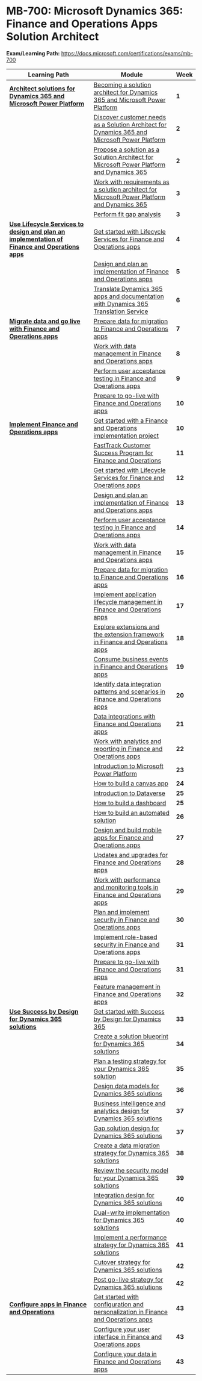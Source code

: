 # MB-700: Microsoft Dynamics 365: Finance and Operations Apps Solution Architect

**Exam/Learning Path:** https://docs.microsoft.com/certifications/exams/mb-700

| **Learning Path** | **Module** | **Week** |
|-|-|-|
|**[Architect solutions for Dynamics 365 and Microsoft Power Platform](https://docs.microsoft.com/learn/paths/become-solution-architect/)**| [Becoming a solution architect for Dynamics 365 and Microsoft Power Platform](https://docs.microsoft.com/learn/modules/becoming-solution-architect/) | **1** 
| | [Discover customer needs as a Solution Architect for Dynamics 365 and Microsoft Power Platform](https://docs.microsoft.com/learn/modules/discover-customer-needs/) | **2** 
| | [Propose a solution as a Solution Architect for Microsoft Power Platform and Dynamics 365](https://docs.microsoft.com/learn/modules/propose-solution/) | **2** 
| | [Work with requirements as a solution architect for Microsoft Power Platform and Dynamics 365](https://docs.microsoft.com/learn/modules/work-with-requirements/) | **3** 
| | [Perform fit gap analysis](https://docs.microsoft.com/learn/modules/fit-gap-analysis/) | **3** 
|**[Use Lifecycle Services to design and plan an implementation of Finance and Operations apps](https://docs.microsoft.com/learn/paths/use-lcs-design-plan-implementation-finance-operations/)**| [Get started with Lifecycle Services for Finance and Operations apps](https://docs.microsoft.com/learn/modules/get-started-lifecycle-services-finance-operations/) | **4** 
| | [Design and plan an implementation of Finance and Operations apps](https://docs.microsoft.com/learn/modules/design-plan-implementation-finance-operations/) | **5** 
| | [Translate Dynamics 365 apps and documentation with Dynamics 365 Translation Service](https://docs.microsoft.com/learn/modules/dynamics-translation-service/) | **6** 
|**[Migrate data and go live with Finance and Operations apps](https://docs.microsoft.com/learn/paths/migrate-data-go-live-finance-operations/)**| [Prepare data for migration to Finance and Operations apps](https://docs.microsoft.com/learn/modules/prepare-data-migration-finance-operations/) | **7** 
| | [Work with data management in Finance and Operations apps](https://docs.microsoft.com/learn/modules/work-data-management-finance-operations/) | **8** 
| | [Perform user acceptance testing in Finance and Operations apps](https://docs.microsoft.com/learn/modules/perform-uat-finance-operations/) | **9** 
| | [Prepare to go-live with Finance and Operations apps](https://docs.microsoft.com/learn/modules/prepare-go-live-finance-operations/) | **10** 
|**[Implement Finance and Operations apps](https://docs.microsoft.com/learn/paths/implement-finance-operations/)**| [Get started with a Finance and Operations implementation project](https://docs.microsoft.com/learn/modules/get-started-implementation-project/) | **10** 
| | [FastTrack Customer Success Program for Finance and Operations](https://docs.microsoft.com/learn/modules/fasttrack-customer-success-program/) | **11** 
| | [Get started with Lifecycle Services for Finance and Operations apps](https://docs.microsoft.com/learn/modules/get-started-lifecycle-services-finance-operations/) | **12** 
| | [Design and plan an implementation of Finance and Operations apps](https://docs.microsoft.com/learn/modules/design-plan-implementation-finance-operations/) | **13** 
| | [Perform user acceptance testing in Finance and Operations apps](https://docs.microsoft.com/learn/modules/perform-uat-finance-operations/) | **14** 
| | [Work with data management in Finance and Operations apps](https://docs.microsoft.com/learn/modules/work-data-management-finance-operations/) | **15** 
| | [Prepare data for migration to Finance and Operations apps](https://docs.microsoft.com/learn/modules/prepare-data-migration-finance-operations/) | **16** 
| | [Implement application lifecycle management in Finance and Operations apps](https://docs.microsoft.com/learn/modules/application-lifecycle-finance-operations/) | **17** 
| | [Explore extensions and the extension framework in Finance and Operations apps](https://docs.microsoft.com/learn/modules/explore-extensions-framework-finance-operations/) | **18** 
| | [Consume business events in Finance and Operations apps](https://docs.microsoft.com/learn/modules/business-events-finance-operations/) | **19** 
| | [Identify data integration patterns and scenarios in Finance and Operations apps](https://docs.microsoft.com/learn/modules/integration-patterns-finance-operations/) | **20** 
| | [Data integrations with Finance and Operations apps](https://docs.microsoft.com/learn/modules/data-integrations-finance-operations/) | **21** 
| | [Work with analytics and reporting in Finance and Operations apps](https://docs.microsoft.com/learn/modules/work-analytics-reporting-finance-operations/) | **22** 
| | [Introduction to Microsoft Power Platform](https://docs.microsoft.com/learn/modules/introduction-power-platform/) | **23** 
| | [How to build a canvas app](https://docs.microsoft.com/learn/modules/build-app-solution/) | **24** 
| | [Introduction to Dataverse](https://docs.microsoft.com/learn/modules/introduction-common-data-service/) | **25** 
| | [How to build a dashboard](https://docs.microsoft.com/learn/modules/build-simple-dashboard/) | **25** 
| | [How to build an automated solution](https://docs.microsoft.com/learn/modules/build-automated-solution/) | **26** 
| | [Design and build mobile apps for Finance and Operations apps](https://docs.microsoft.com/learn/modules/design-build-mobile-apps-finance-operations/) | **27** 
| | [Updates and upgrades for Finance and Operations apps](https://docs.microsoft.com/learn/modules/upgrades-updates-finance-operations-apps/) | **28** 
| | [Work with performance and monitoring tools in Finance and Operations apps](https://docs.microsoft.com/learn/modules/performance-monitoring-finance-operations/) | **29** 
| | [Plan and implement security in Finance and Operations apps](https://docs.microsoft.com/learn/modules/plan-implement-security-finance-operations/) | **30** 
| | [Implement role-based security in Finance and Operations apps](https://docs.microsoft.com/learn/modules/role-security-finance-operations/) | **31** 
| | [Prepare to go-live with Finance and Operations apps](https://docs.microsoft.com/learn/modules/prepare-go-live-finance-operations/) | **31** 
| | [Feature management in Finance and Operations apps](https://docs.microsoft.com/learn/modules/feature-management-finance-operations/) | **32** 
|**[Use Success by Design for Dynamics 365 solutions](https://docs.microsoft.com/learn/paths/use-success-design/)**| [Get started with Success by Design for Dynamics 365](https://docs.microsoft.com/learn/modules/success-by-design/) | **33** 
| | [Create a solution blueprint for Dynamics 365 solutions](https://docs.microsoft.com/learn/modules/solution-blueprint/) | **34** 
| | [Plan a testing strategy for your Dynamics 365 solution](https://docs.microsoft.com/learn/modules/test-strategy/) | **35** 
| | [Design data models for Dynamics 365 solutions](https://docs.microsoft.com/learn/modules/data-models/) | **36** 
| | [Business intelligence and analytics design for Dynamics 365 solutions](https://docs.microsoft.com/learn/modules/bi-analytics-design-dynamics-365/) | **37** 
| | [Gap solution design for Dynamics 365 solutions](https://docs.microsoft.com/learn/modules/gap-solution-design-dynamics-365/) | **37** 
| | [Create a data migration strategy for Dynamics 365 solutions](https://docs.microsoft.com/learn/modules/data-migration/) | **38** 
| | [Review the security model for your Dynamics 365 solutions](https://docs.microsoft.com/learn/modules/fast-track-security/) | **39** 
| | [Integration design for Dynamics 365 solutions](https://docs.microsoft.com/learn/modules/integration/) | **40** 
| | [Dual-write implementation for Dynamics 365 solutions](https://docs.microsoft.com/learn/modules/dual-write-dynamics-365/) | **40** 
| | [Implement a performance strategy for Dynamics 365 solutions](https://docs.microsoft.com/learn/modules/solution-performance/) | **41** 
| | [Cutover strategy for Dynamics 365 solutions](https://docs.microsoft.com/learn/modules/cutover-strategy-dynamics-365/) | **42** 
| | [Post go-live strategy for Dynamics 365 solutions](https://docs.microsoft.com/learn/modules/post-go-live-dynamics-365/) | **42** 
|**[Configure apps in Finance and Operations](https://docs.microsoft.com/learn/paths/config-d365-finance-operations-apps/)**| [Get started with configuration and personalization in Finance and Operations apps](https://docs.microsoft.com/learn/modules/introduce-configure-personalization-dynamics-365-finance-operations-apps/) | **43** 
| | [Configure your user interface in Finance and Operations apps](https://docs.microsoft.com/learn/modules/configure-your-ui-dynamics-365-finance-operations-apps/) | **43** 
| | [Configure your data in Finance and Operations apps](https://docs.microsoft.com/learn/modules/configure-your-data-dynamics-365-finance-operations-apps/) | **43** 
